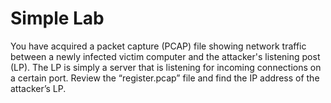 # Simple Lab

You have acquired a packet capture (PCAP) file showing network traffic between a newly infected victim computer and the attacker's listening post (LP). The LP is simply a server that is listening for incoming connections on a certain port.
 Review the “register.pcap” file and find the IP address of the attacker’s LP.


